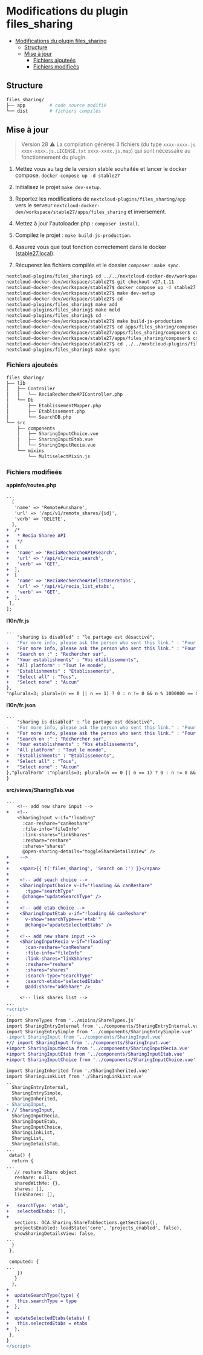# Modifications du plugin files_sharing

- [Modifications du plugin files\_sharing](#modifications-du-plugin-files_sharing)
  - [Structure](#structure)
  - [Mise à jour](#mise-à-jour)
    - [Fichiers ajouteés](#fichiers-ajouteés)
    - [Fichiers modifieés](#fichiers-modifieés)

## Structure

```bash
files_sharing/
├── app         # code source modifié
└── dist        # fichiers compilés
```

## Mise à jour

> Version 28 ⚠️ La compilation génères 3 fichiers (du type `xxxx-xxxx.js` `xxxx-xxxx.js.LICENSE.txt` `xxxx-xxxx.js.map`) qui sont nécessaire au fonctionnement du plugin.

1. Mettez vous au tag de la version stable souhaitée et lancer le docker compose. `docker compose up -d stable27`

2. Initialisez le projet `make dev-setup`.

3. Reportez les modifications de `nextcloud-plugins/files_sharing/app` vers le serveur `nextcloud-docker-dev/workspace/stable27/apps/files_sharing` et inversement.

4. Mettez à jour l'autoloader php : `composer install`.

5. Compilez le projet : `make build-js-production`.

6. Assurez vous que tout fonction correctement dans le docker ([stable27.local](stable27.local)).

7. Récuperez les fichiers compilés et le dossier `composer` : `make sync`.

```bash
nextcloud-plugins/files_sharing$ cd ../../nextcloud-docker-dev/workspace/stable27/
nextcloud-docker-dev/workspace/stable27$ git checkout v27.1.11
nextcloud-docker-dev/workspace/stable27$ docker compose up -d stable27
nextcloud-docker-dev/workspace/stable27$ make dev-setup
nextcloud-docker-dev/workspace/stable27$ cd -
nextcloud-plugins/files_sharing$ make add
nextcloud-plugins/files_sharing$ make meld
nextcloud-plugins/files_sharing$ cd -
nextcloud-docker-dev/workspace/stable27$ make build-js-production
nextcloud-docker-dev/workspace/stable27$ cd apps/files_sharing/composer/
nextcloud-docker-dev/workspace/stable27/apps/files_sharing/composer$ composer install
nextcloud-docker-dev/workspace/stable27/apps/files_sharing/composer$ cd -
nextcloud-docker-dev/workspace/stable27$ cd ../../nextcloud-plugins/files_sharing/
nextcloud-plugins/files_sharing$ make sync
```

### Fichiers ajouteés

```bash
files_sharing/
├── lib
│   ├── Controller
│   │   └── ReciaRechercheAPIController.php
│   └── Db
│       ├── EtablissementMapper.php
│       ├── Etablissement.php
│       └── SearchDB.php
└── src
    ├── components
    │   ├── SharingInputChoice.vue
    │   ├── SharingInputEtab.vue
    │   └── SharingInputRecia.vue
    └── mixins
        └── MultiselectMixin.js
```

### Fichiers modifieés

**appinfo/routes.php**

```diff
...
  [
   'name' => 'Remote#unshare',
   'url' => '/api/v1/remote_shares/{id}',
   'verb' => 'DELETE',
  ],
+  /*
+   * Recia Sharee API
+   */
+  [
+   'name' => 'ReciaRechercheAPI#search',
+   'url' => '/api/v1/recia_search',
+   'verb' => 'GET',
+  ],
+  [
+   'name' => 'ReciaRechercheAPI#listUserEtabs',
+   'url' => '/api/v1/recia_list_etabs',
+   'verb' => 'GET',
+  ],
 ],
];
```

**l10n/fr.js**

```diff
...
    "sharing is disabled" : "le partage est désactivé",
-   "For more info, please ask the person who sent this link." : "Pour plus d'informations, veuillez contacter la personne qui vous a envoyé ce lien."
+   "For more info, please ask the person who sent this link." : "Pour plus d'informations, veuillez contacter la personne qui vous a envoyé ce lien.",
+   "Search on :" : "Rechercher sur",
+   "Your establishments" : "Vos établissements",
+   "All platform" : "Tout le monde",
+   "Establishments" : "Etablissements",
+   "Select all" : "Tous",
+   "Select none" : "Aucun"
},
"nplurals=3; plural=(n == 0 || n == 1) ? 0 : n != 0 && n % 1000000 == 0 ? 1 : 2;");
```

**l10n/fr.json**

```diff
...
    "sharing is disabled" : "le partage est désactivé",
-   "For more info, please ask the person who sent this link." : "Pour plus d'informations, veuillez contacter la personne qui vous a envoyé ce lien."
+   "For more info, please ask the person who sent this link." : "Pour plus d'informations, veuillez contacter la personne qui vous a envoyé ce lien.",
+   "Search on :" : "Rechercher sur",
+   "Your establishments" : "Vos établissements",
+   "All platform" : "Tout le monde",
+   "Establishments" : "Etablissements",
+   "Select all" : "Tous",
+   "Select none" : "Aucun"
},"pluralForm" :"nplurals=3; plural=(n == 0 || n == 1) ? 0 : n != 0 && n % 1000000 == 0 ? 1 : 2;"
}
```

**src/views/SharingTab.vue**

```diff
...
    <!-- add new share input -->
+   <!--
    <SharingInput v-if="!loading"
      :can-reshare="canReshare"
      :file-info="fileInfo"
      :link-shares="linkShares"
      :reshare="reshare"
      :shares="shares"
      @open-sharing-details="toggleShareDetailsView" />
+    -->
+
+    <span>{{ t('files_sharing', 'Search on :') }}</span>
+
+    <!-- add seach choice -->
+    <SharingInputChoice v-if="!loading && canReshare"
+      :type="searchType"
+     @change="updateSearchType" />
+
+    <!-- add etab choice -->
+    <SharingInputEtab v-if="!loading && canReshare"
+      v-show="searchType==='etab'"
+      @change="updateSelectedEtabs" />
+
+    <!-- add new share input -->
+    <SharingInputRecia v-if="!loading"
+      :can-reshare="canReshare"
+      :file-info="fileInfo"
+      :link-shares="linkShares"
+      :reshare="reshare"
+      :shares="shares"
+      :search-type="searchType"
+      :search-etabs="selectedEtabs"
+      @add:share="addShare" />

     <!-- link shares list -->
...
<script>
...
import ShareTypes from '../mixins/ShareTypes.js'
import SharingEntryInternal from '../components/SharingEntryInternal.vue'
import SharingEntrySimple from '../components/SharingEntrySimple.vue'
-import SharingInput from '../components/SharingInput.vue'
+// import SharingInput from '../components/SharingInput.vue'
+import SharingInputRecia from '../components/SharingInputRecia.vue'
+import SharingInputEtab from '../components/SharingInputEtab.vue'
+import SharingInputChoice from '../components/SharingInputChoice.vue'

import SharingInherited from './SharingInherited.vue'
import SharingLinkList from './SharingLinkList.vue'
...
  SharingEntryInternal,
  SharingEntrySimple,
  SharingInherited,
- SharingInput,
+ // SharingInput,
  SharingInputRecia,
  SharingInputEtab,
  SharingInputChoice,
  SharingLinkList,
  SharingList,
  SharingDetailsTab,
...
 data() {
  return {
...
   // reshare Share object
   reshare: null,
   sharedWithMe: {},
   shares: [],
   linkShares: [],

+   searchType: 'etab',
+   selectedEtabs: [],
+
   sections: OCA.Sharing.ShareTabSections.getSections(),
   projectsEnabled: loadState('core', 'projects_enabled', false),
   showSharingDetailsView: false,
...
  }
 },

 computed: {
...
    })
   }
  },
+
+  updateSearchType(type) {
+   this.searchType = type
+  },
+
+  updateSelectedEtabs(etabs) {
+   this.selectedEtabs = etabs
+  },
 },
}
</script>
```
